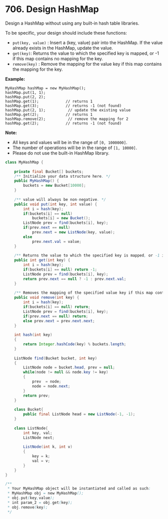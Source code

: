 # 706. Design HashMap



Design a HashMap without using any built-in hash table libraries.

To be specific, your design should include these functions:

* `put(key, value)` : Insert a \(key, value\) pair into the HashMap. If the value already exists in the HashMap, update the value.
* `get(key)`: Returns the value to which the specified key is mapped, or -1 if this map contains no mapping for the key.
* `remove(key)` : Remove the mapping for the value key if this map contains the mapping for the key.

  
**Example:**

```text
MyHashMap hashMap = new MyHashMap();
hashMap.put(1, 1);          
hashMap.put(2, 2);         
hashMap.get(1);            // returns 1
hashMap.get(3);            // returns -1 (not found)
hashMap.put(2, 1);          // update the existing value
hashMap.get(2);            // returns 1 
hashMap.remove(2);          // remove the mapping for 2
hashMap.get(2);            // returns -1 (not found) 
```

  
**Note:**

* All keys and values will be in the range of `[0, 1000000]`.
* The number of operations will be in the range of `[1, 10000]`.
* Please do not use the built-in HashMap library.

```java
class MyHashMap {
    
    private final Bucket[] buckets;
    /** Initialize your data structure here. */
    public MyHashMap() {
        buckets = new Bucket[10000];
    }
    
    /** value will always be non-negative. */
    public void put(int key, int value) {
        int i = hash(key);
        if(buckets[i] == null)
            buckets[i] = new Bucket();
        ListNode prev = find(buckets[i], key);
        if(prev.next == null)
            prev.next = new ListNode(key, value);
        else
            prev.next.val = value;
    }
    
    /** Returns the value to which the specified key is mapped, or -1 if this map contains no mapping for the key */
    public int get(int key) {
        int i = hash(key);
        if(buckets[i] == null) return -1;
        ListNode prev = find(buckets[i], key);
        return prev.next == null ? -1 : prev.next.val;
    }
    
    /** Removes the mapping of the specified value key if this map contains a mapping for the key */
    public void remove(int key) {
        int i = hash(key);
        if(buckets[i] == null) return;
        ListNode prev = find(buckets[i], key);
        if(prev.next == null) return;
        else prev.next = prev.next.next;
    }
    
    int hash(int key)
    {
        return Integer.hashCode(key) % buckets.length;
    }
    
    ListNode find(Bucket bucket, int key)
    {
        ListNode node = bucket.head, prev = null;
        while(node != null && node.key != key)
        {
            prev  = node;
            node = node.next;
        }
        return prev;
    }
    
    class Bucket{
        public final ListNode head = new ListNode(-1, -1);
    }
    
    class ListNode{
        int key, val;
        ListNode next;
        
        ListNode(int k, int v)
        {
            key = k;
            val = v;
        }
    }
}

/**
 * Your MyHashMap object will be instantiated and called as such:
 * MyHashMap obj = new MyHashMap();
 * obj.put(key,value);
 * int param_2 = obj.get(key);
 * obj.remove(key);
 */
```

